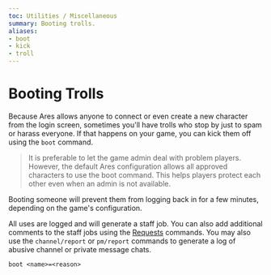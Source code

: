 ```yaml
---
toc: Utilities / Miscellaneous
summary: Booting trolls.
aliases:
- boot
- kick
- troll
---
```

# Booting Trolls

Because Ares allows anyone to connect or even create a new character from the login screen, sometimes you'll have trolls who stop by just to spam or harass everyone.  If that happens on your game, you can kick them off using the `boot` command.

> It is preferable to let the game admin deal with problem players.  However, the default Ares configuration allows all approved characters to use the boot command.  This helps players protect each other even when an admin is not available. 

Booting someone will prevent them from logging back in for a few minutes, depending on the game's configuration.

All uses are logged and will generate a staff job. You can also add additional comments to the staff jobs using the  [Requests](help/jobs/requests) commands.  You may also use the `channel/report` or `pm/report` commands to generate a log of abusive channel or private message chats.  

`boot <name>=<reason>`